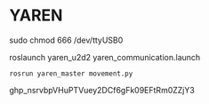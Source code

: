 # YAREN


sudo chmod 666 /dev/ttyUSB0

roslaunch yaren_u2d2 yaren_communication.launch

    rosrun yaren_master movement.py




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